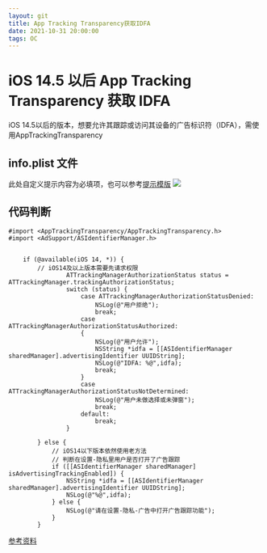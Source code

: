 ```yaml
---
layout: git
title: App Tracking Transparency获取IDFA
date: 2021-10-31 20:00:00
tags: OC
---
```

# iOS 14.5 以后 App Tracking Transparency 获取 IDFA
iOS 14.5以后的版本，想要允许其跟踪或访问其设备的广告标识符（IDFA），需使用AppTrackingTransparency
## info.plist 文件
此处自定义提示内容为必填项，也可以参考[提示模版](https://airtable.com/shrgVLgfz6tdbv3Fc/tblZVr9BgJ2Cb0ihB)
![](1.png)


## 代码判断
```
#import <AppTrackingTransparency/AppTrackingTransparency.h>
#import <AdSupport/ASIdentifierManager.h>


    if (@available(iOS 14, *)) {
        // iOS14及以上版本需要先请求权限
                ATTrackingManagerAuthorizationStatus status = ATTrackingManager.trackingAuthorizationStatus;
                switch (status) {
                    case ATTrackingManagerAuthorizationStatusDenied:
                        NSLog(@"用户拒绝");
                        break;
                    case ATTrackingManagerAuthorizationStatusAuthorized:
                    {
                        NSLog(@"用户允许");
                        NSString *idfa = [[ASIdentifierManager sharedManager].advertisingIdentifier UUIDString];
                        NSLog(@"IDFA: %@",idfa);
                        break;
                    }
                    case ATTrackingManagerAuthorizationStatusNotDetermined:
                        NSLog(@"用户未做选择或未弹窗");
                        break;
                    default:
                        break;
                }
   
        } else {
            // iOS14以下版本依然使用老方法
            // 判断在设置-隐私里用户是否打开了广告跟踪
            if ([[ASIdentifierManager sharedManager] isAdvertisingTrackingEnabled]) {
                NSString *idfa = [[ASIdentifierManager sharedManager].advertisingIdentifier UUIDString];
                NSLog(@"%@",idfa);
            } else {
                NSLog(@"请在设置-隐私-广告中打开广告跟踪功能");
            }
        }
```


[参考资料](https://www.jianshu.com/p/b4df139e959d)